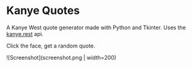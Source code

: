 # Kanye Quotes

A Kanye West quote generator made with Python and Tkinter. Uses the [kanye.rest](http://kanye.rest) api.

Click the face, get a random quote.

![Screenshot](screenshot.png | width=200)